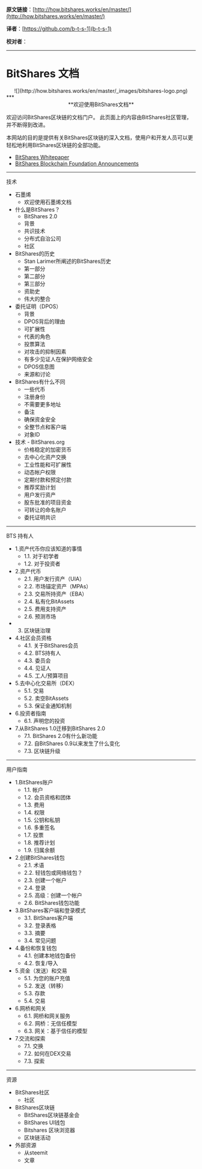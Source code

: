   **原文链接**：[http://how.bitshares.works/en/master/](http://how.bitshares.works/en/master/)
 
 **译者**：[https://github.com/b-t-s-1](b-t-s-1)
 
 **校对者**： 
  
***  

# BitShares 文档  
<center>![](http://how.bitshares.works/en/master/_images/bitshares-logo.png)</center>
***

<center>**欢迎使用BitShares文档**</center>

欢迎访问BitShares区块链的文档门户。 此页面上的内容由BitShares社区管理，并不断得到改进。

本网站的目的是提供有关BitShares区块链的深入文档，使用户和开发人员可以更轻松地利用BitShares区块链的全部功能。

* [BitShares Whitepaper](http://www.bitshares.foundation/papers/BitSharesBlockchain.pdf)
* [BitShares Blockchain Foundation Announcements](http://www.bitshares.foundation/)

***

技术

* 石墨烯
  - 欢迎使用石墨烯文档
* 什么是BitShares？
  - BitShares 2.0
  - 背景
  - 共识技术
  - 分布式自治公司
  - 社区
* BitShares的历史
  - Stan Larimer所阐述的BitShares历史
  - 第一部分
  - 第二部分
  - 第三部分
  - 资助史
  - 伟大的整合
* 委托证明（DPOS）
  - 背景
  - DPOS背后的理由
  - 可扩展性
  - 代表的角色
  - 投票算法
  - 对攻击的抑制因素
  - 有多少见证人在保护网络安全
  - DPOS信息图
  - 来源和讨论
* BitShares有什么不同
  - 一些代币
  - 注册身份
  - 不需要更多地址
  - 备注
  - 确保资金安全
  - 全整节点和客户端
  - 对象ID
* 技术 -  BitShares.org
  - 价格稳定的加密货币
  - 去中心化资产交换
  - 工业性能和可扩展性
  - 动态帐户权限
  - 定期付款和预定付款
  - 推荐奖励计划
  - 用户发行资产
  - 股东批准的项目资金
  - 可转让的命名账户
  - 委托证明共识

***

BTS 持有人

* 1.资产代币你应该知道的事情
  - 1.1. 对于初学者
  - 1.2. 对于投资者
* 2.资产代币
  - 2.1. 用户发行资产（UIA）
  - 2.2. 市场锚定资产（MPAs）
  - 2.3. 交易所持资产（EBA）
  - 2.4. 私有化BitAssets
  - 2.5. 费用支持资产
  - 2.6. 预测市场
* 3. 区块链治理
* 4.社区会员资格
  - 4.1. 关于BitShares会员
  - 4.2. BTS持有人
  - 4.3. 委员会
  - 4.4. 见证人
  - 4.5. 工人/预算项目
* 5.去中心化交易所（DEX）
  - 5.1. 交易
  - 5.2. 卖空BitAssets
  - 5.3. 保证金通知机制
* 6.投资者指南
  - 6.1. 声明您的投资
* 7.从BitShares 1.0迁移到BitShares 2.0
  - 7.1. BitShares 2.0有什么新功能
  - 7.2. 自BitShares 0.9以来发生了什么变化
  - 7.3. 区块链升级

***

用户指南

* 1.BitShares账户
  - 1.1. 帐户
  - 1.2. 会员资格和团体
  - 1.3. 费用
  - 1.4. 权限
  - 1.5. 公钥和私钥
  - 1.6. 多重签名
  - 1.7. 投票
  - 1.8. 推荐计划
  - 1.9. 归属余额
* 2.创建BitShares钱包
  - 2.1. 术语
  - 2.2. 轻钱包或网络钱包？
  - 2.3. 创建一个帐户
  - 2.4. 登录
  - 2.5. 高级：创建一个帐户
  - 2.6. BitShares钱包功能
* 3.BitShares客户端和登录模式
  - 3.1. BitShares客户端
  - 3.2. 登录表格
  - 3.3. 摘要
  - 3.4. 常见问题
* 4.备份和恢复钱包
  - 4.1. 创建本地钱包备份
  - 4.2. 恢复/导入
* 5.资金（发送）和交易
  - 5.1.  为您的账户充值
  - 5.2. 发送（转移）
  - 5.3. 存款
  - 5.4. 交易
* 6.网桥和网关
  - 6.1. 网桥和网关服务
  - 6.2. 网桥：无信任模型
  - 6.3. 网关：基于信任的模型
* 7.交流和探索 
  - 7.1. 交换
  - 7.2. 如何在DEX交易
  - 7.3. 探索

***

资源

* BitShares社区
  - 社区
* BitShares区块链
  - BitShares区块链基金会
  - BitShares UI钱包
  - Bitshares 区块浏览器
  - 区块链活动
* 外部资源
  - 从steemit
  - 文章

